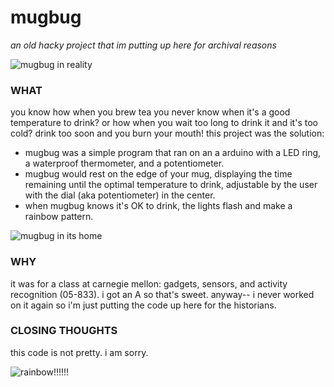 # mugbug
*an old hacky project that im putting up here for archival reasons*

![mugbug in reality](http://i.imgur.com/8MW3Pqq.gif)

### WHAT
you know how when you brew tea you never know when it's a good temperature to drink? or how when you wait too long to drink it and it's too cold? drink too soon and you burn your mouth! this project was the solution:
 * mugbug was a simple program that ran on an a arduino with a LED ring, a waterproof thermometer, and a potentiometer. 
 * mugbug would rest on the edge of your mug, displaying the time remaining until the optimal temperature to drink, adjustable by the user with the dial (aka potentiometer) in the center. 
 * when mugbug knows it's OK to drink, the lights flash and make a rainbow pattern.


![mugbug in its home](http://i.imgur.com/7OI2grW.gif)

### WHY
it was for a class at carnegie mellon: gadgets, sensors, and activity recognition (05-833). i got an A so that's sweet. anyway-- i never worked on it again so i'm just putting the code up here for the historians.
 
### CLOSING THOUGHTS
this code is not pretty. i am sorry. 

![rainbow!!!!!!](http://i.imgur.com/FFXOGU2.gif)
